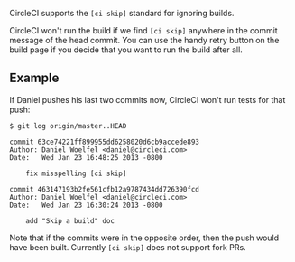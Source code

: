 <!--

title: Skip a build
last_updated: Feb 2, 2013

-->

CircleCI supports the `[ci skip]` standard for ignoring builds.

CircleCI won't run the build if we find `[ci skip]` anywhere in the commit message of the head commit.
You can use the handy retry button on the build page if you decide that you want to run the build after all.

## Example

If Daniel pushes his last two commits now, CircleCI won't run tests for that push:

```
$ git log origin/master..HEAD

commit 63ce74221ff899955dd6258020d6cb9accede893
Author: Daniel Woelfel <daniel@circleci.com>
Date:   Wed Jan 23 16:48:25 2013 -0800

    fix misspelling [ci skip]

commit 463147193b2fe561cfb12a9787434dd726390fcd
Author: Daniel Woelfel <daniel@circleci.com>
Date:   Wed Jan 23 16:30:24 2013 -0800

    add "Skip a build" doc
```

Note that if the commits were in the opposite order, then the push would have been built. Currently `[ci skip]` does not support fork PRs.

